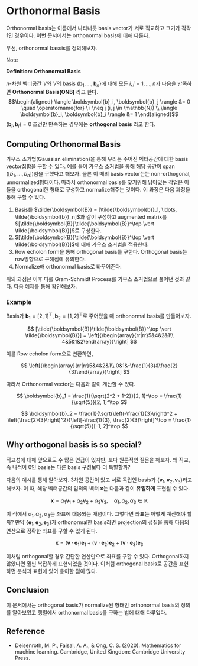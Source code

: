 # Orthonormal Basis

Orthonormal basis는 이름에서 나타내듯 basis vector가 서로 직교하고 크기가 각각 1인 경우이다. 이번 문서에서는 orthonormal basis에 대해 다룬다.

우선, orthonormal bassis를 정의해보자.

> [!NOTE]
> **Definition: Orthonormal Basis**
>
> $n$-차원 벡터공간 $V$와 $V$의 basis $\{\boldsymbol{b}_1, \ldots, \boldsymbol{b}_n\}$에 대해 모든 $i, j = 1, \ldots, n$가 다음을 만족하면 **Orthonormal Basis(ONB)** 라고 한다.
> $$\begin{aligned} \langle \boldsymbol{b}_i, \boldsymbol{b}_j \rangle &= 0 \quad \operatorname{for} \ i \neq j (i, j \in \mathbb{N}) \\ \langle \boldsymbol{b}_i, \boldsymbol{b}_i \rangle &= 1 \end{aligned}$$
> $\langle \boldsymbol{b}_i, \boldsymbol{b}_j \rangle = 0$ 조건만 만족하는 경우에는 **orthogonal basis** 라고 한다.


## Computing Orthonormal Basis

가우스 소거법(Gaussian elimination)을 통해 우리는 주어진 벡터공간에 대한 basis vector집합을 구할 수 있다. 예를 들어 가우스 소거법을 통해 해당 공간이 $\operatorname{span}([\tilde{b}_1, \ldots, \tilde{b}_n])$임을 구했다고 해보자. 물론 이 때의 basis vector는는 non-orthogonal, unnormalized형태이다. 따라서 orthonormal basis를 찾기위해 남아있는 작업은 이들을 orthogonal한 형태로 구성하고 normalize해주는 것이다. 이 과정은 다음 과정을 통해 구할 수 있다.

1. Basis를 $\tilde{\boldsymbol{B}} = [\tilde{\boldsymbol{b}}_1, \ldots, \tilde{\boldsymbol{b}}_n]$과 같이 구성하고 augmented matrix를 $[\tilde{\boldsymbol{B}}\tilde{\boldsymbol{B}}^\top \vert \tilde{\boldsymbol{B}}]$로 구성한다.
2. $[\tilde{\boldsymbol{B}}\tilde{\boldsymbol{B}}^\top \vert \tilde{\boldsymbol{B}}]$에 대해 가우스 소거법을 적용한다.
3. Row echolon form을 통해 orthogonal basis를 구한다. Orthogonal basis는 row방향으로 구해짐에 유의한다.
4. Normalize해 orthonormal basis로 바꾸어준다.

위의 과정은 이후 다룰 Gram-Schmidt Process를 가우스 소거법으로 풀어낸 것과 같다. 다음 예제를 통해 확인해보자.

### Example

Basis가 $\boldsymbol{b}_1 = [2, 1]^\top, \boldsymbol{b}_2 = [1, 2]^\top$로 주어졌을 때 orthonormal basis를 만들어보자.

$$
[\tilde{\boldsymbol{B}}\tilde{\boldsymbol{B}}^\top \vert \tilde{\boldsymbol{B}}] = \left[{\begin{array}{rr|rr}5&4&2&1\\
4&5&1&2\end{array}}\right]
$$

이를 Row echolon form으로 변환하면,

$$
\left[{\begin{array}{rr|rr}5&4&2&1\\
0&1&-\frac{1}{3}&\frac{2}{3}\end{array}}\right]
$$

따라서 Orthonormal vector는 다음과 같이 계산할 수 있다.

$$
\boldsymbol{b}_1 = \frac{1}{\sqrt{2^2 + 1^2}}[2, 1]^\top = \frac{1}{\sqrt{5}}[2, 1]^\top
$$

$$
\boldsymbol{b}_2 = \frac{1}{\sqrt{\left(-\frac{1}{3}\right)^2 + \left(\frac{2}{3}\right)^2}}\left[-\frac{1}{3}, \frac{2}{3}\right]^\top = \frac{1}{\sqrt{5}}[-1, 2]^\top
$$


## Why orthogonal basis is so special?

직교성에 대해 앞으로도 수 많은 언급이 있지만, 보다 원론적인 질문을 해보자. 왜 직교, 즉 내적이 0인 basis는 다른 basis 구성보다 더 특별할까?

다음의 예시를 통해 알아보자. 3차원 공간이 있고 서로 독립인 basis가 $\{\boldsymbol{v}_1, \boldsymbol{v}_2, \boldsymbol{v}_3\}$라고 해보자. 이 때, 해당 벡터공간의 임의의 벡터 $\boldsymbol{x}$는 다음과 같이 **유일하게** 표현될 수 있다.

$$
\boldsymbol{x} = \alpha_1 \boldsymbol{v}_1 + \alpha_2 \boldsymbol{v}_2 + \alpha_3 \boldsymbol{v}_3, \quad \alpha_1, \alpha_2, \alpha_3 \in \mathbb{R}
$$

이 식에서 $\alpha_1, \alpha_2, \alpha_3$는 좌표에 대응되는 개념이다. 그렇다면 좌표는 어떻게 계산해야 할까? 만약 $\{\boldsymbol{e}_1, \boldsymbol{e}_2, \boldsymbol{e}_3\}$가 orthonormal한 basis라면 projection의 성질을 통해 다음의 연산으로 정확한 좌표를 구할 수 있게 된다.

$$
\boldsymbol{x} = (\boldsymbol{v} \cdot \boldsymbol{e}_1)\boldsymbol{e}_1 + (\boldsymbol{v} \cdot \boldsymbol{e}_2)\boldsymbol{e}_2 + (\boldsymbol{v} \cdot \boldsymbol{e}_3)\boldsymbol{e}_3
$$

이처럼 orthogonal할 경우 간단한 연산만으로 좌표를 구할 수 있다. Orthogonal하지 않았다면 훨씬 복잡하게 표현되었을 것이다. 이처럼 orthogonal basis로 공간을 표현하면 분석과 표현에 있어 용이한 점이 많다.

## Conclusion

이 문서에서는 orthogonal basis가 normalize된 형태인 orthonormal basis의 정의를 알아보았고 행렬에서 orthonormal basis를 구하는 법에 대해 다루었다.

## Reference

* Deisenroth, M. P., Faisal, A. A., & Ong, C. S. (2020). Mathematics for machine learning. Cambridge, United Kingdom: Cambridge University Press.
